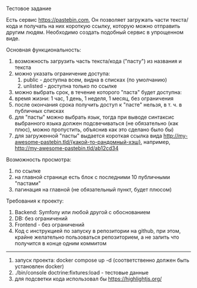 Тестовое задание

Есть сервис https://pastebin.com, Он позволяет загружать части текста/кода и получать на них короткую ссылку, 
которую можно отправить другим людям. Необходимо создать подобный сервис в упрощенном виде.

Основная функциональность:
1. возможность загрузить часть текста/кода ("пасту") из названия и текста 
2. можно указать ограничение доступа:
   1. public - доступна всем, видна в списках (по умолчанию)
   2. unlisted - доступна только по ссылке 
3. можно выбрать срок, в течение которого "паста" будет доступна:
4. время жизни: 1 час, 1 день, 1 неделя, 1 месяц, без ограничения 
5. после окончания срока получить доступ к "пасте" нельзя, в т. ч. в публичных списках 
6. для "пасты" можно выбрать язык, тогда при выводе синтаксис выбранного языка должен подсвечиваться 
(не обязательно (как плюс), можно пропустить, объяснив как это сделано было бы)
7. для загруженной "пасты" выдается короткая ссылка вида http://my-awesome-pastebin.tld/{какой-то-рандомный-хэш}, 
например, http://my-awesome-pastebin.tld/ab12cd34

Возможность просмотра:
1. по ссылке 
2. на главной странице есть блок с последними 10 публичными "пастами"
3. пагинация на главной (не обязательный пункт, будет плюсом)

Требования к проекту:
1. Backend: Symfony или любой другой с обоснованием 
2. DB: без ограничений 
3. Frontend - без ограничений 
4. Код с инструкцией по запуску в репозитории на github, при этом, крайне желательно пользоваться репозиторием, 
а не залить что получится в конце одним коммитом


----------------------------------------------------------
1. запуск проекта: docker compose up -d (соответственно должен быть установлен docker)
2. ./bin/console doctrine:fixtures:load - тестовые данные
3. для подсветки кода использовал бы https://highlightjs.org/